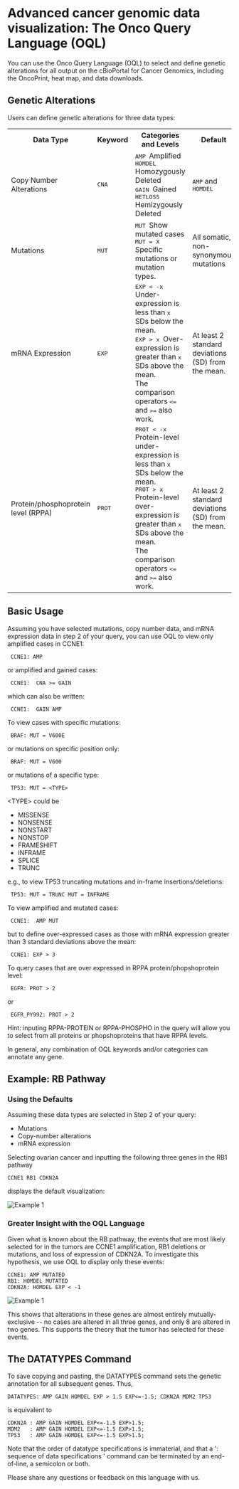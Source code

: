 # Advanced cancer genomic data visualization: The Onco Query Language (OQL)

You can use the Onco Query Language (OQL) to select and define genetic alterations for all output
on the cBioPortal for Cancer Genomics, including the OncoPrint, heat map, and data downloads.

## Genetic Alterations

Users can define genetic alterations for three data types:

<table>
    <tr>
        <th>Data Type</th>
        <th>Keyword</th>
        <th>Categories and Levels</th>
        <th>Default</th>
    </tr>
    <tr>
        <td>Copy Number Alterations</td>
        <td><TT>CNA</TT></td>
        <td><TT>AMP </TT> Amplified<BR>
            <TT>HOMDEL </TT> Homozygously Deleted<BR>
            <TT>GAIN </TT> Gained<BR>
            <TT>HETLOSS </TT> Hemizygously Deleted
        </td>
        <td><TT>AMP</TT> and <TT>HOMDEL</TT></td>
    </tr>
    <tr>
        <td>Mutations</td>
        <td><TT>MUT</TT></td>
        <td><TT>MUT </TT> Show mutated cases<BR>
            <TT>MUT = X</TT> Specific mutations or mutation types.
        </td>
        <td>All somatic, non-synonymous mutations</td>
    </tr>
    <tr>
        <td>mRNA Expression</td>
        <td><TT>EXP</TT></td>
        <td><TT>EXP &lt; -x </TT> Under-expression is less than <TT>x</TT> SDs below the mean.<BR>
		<TT>EXP &gt; x </TT> Over-expression is greater than <TT>x</TT> SDs above the mean.<BR>
			The comparison operators <TT>&lt;=</TT> and <TT>&gt;=</TT> also work.<BR>
	</td>
        <td>At least 2 standard deviations (SD) from the mean.</td>
    </tr>
    <tr>
        <td>Protein/phosphoprotein level (RPPA)</td>
        <td><TT>PROT</TT></td>
        <td><TT>PROT &lt; -x </TT> Protein-level under-expression is less than <TT>x</TT> SDs below the mean.<BR>
		<TT>PROT &gt; x </TT> Protein-level over-expression is greater than <TT>x</TT> SDs above the mean.<BR>
			The comparison operators <TT>&lt;=</TT> and <TT>&gt;=</TT> also work.<BR>
        </td>
        <td>At least 2 standard deviations (SD) from the mean.</td>
    </tr>
</table>

## Basic Usage

Assuming you have selected mutations, copy number data, and mRNA expression data in step 2 of
your query, you can use OQL to view only amplified cases in CCNE1:

     CCNE1: AMP

or amplified and gained cases:

     CCNE1:  CNA >= GAIN

which can also be written:

     CCNE1:  GAIN AMP

To view cases with specific mutations:

     BRAF: MUT = V600E

or mutations on specific position only:

     BRAF: MUT = V600

or mutations of a specific type:

     TP53: MUT = <TYPE>

&lt;TYPE&gt; could be

* MISSENSE
* NONSENSE
* NONSTART
* NONSTOP
* FRAMESHIFT
* INFRAME
* SPLICE
* TRUNC

e.g., to view TP53 truncating mutations and in-frame insertions/deletions:

     TP53: MUT = TRUNC MUT = INFRAME

To view amplified and mutated cases:

     CCNE1:  AMP MUT

but to define over-expressed cases as those with mRNA expression greater than 3 standard deviations above the mean:

     CCNE1: EXP > 3

To query cases that are over expressed in RPPA protein/phopshoprotein level:

     EGFR: PROT > 2

or

     EGFR_PY992: PROT > 2

Hint: inputing RPPA-PROTEIN or RPPA-PHOSPHO in the query will allow you to select from all proteins or phopshoproteins that have RPPA levels.

In general, any combination of OQL keywords and/or categories can annotate any gene.

## Example:  RB Pathway

### Using the Defaults

Assuming these data types are selected in Step 2 of your query:

* Mutations
* Copy-number alterations
* mRNA expression

Selecting ovarian cancer and inputting the following three genes in the RB1 pathway

	CCNE1 RB1 CDKN2A

displays the default visualization:

![Example 1](images/example_oncoPrint_for_instructions_1.png)

### Greater Insight with the OQL Language

Given what is known about the RB pathway, the events that are most likely selected for
in the tumors are CCNE1 amplification, RB1 deletions or mutations, and loss of expression
of CDKN2A.  To investigate this hypothesis, we use OQL to display only
these events:

	CCNE1: AMP MUTATED
	RB1: HOMDEL MUTATED
	CDKN2A: HOMDEL EXP < -1

![Example 1](images/example_oncoPrint_for_instructions_2.png)

This shows that alterations in these genes are almost entirely mutually-exclusive --
no cases are altered in all three genes, and only 8 are altered in two genes.
This supports the theory that the tumor has selected for these events. 

## The DATATYPES Command

To save copying and pasting, the DATATYPES command sets the genetic annotation for all subsequent genes. Thus,

	DATATYPES: AMP GAIN HOMDEL EXP > 1.5 EXP<=-1.5;	CDKN2A MDM2 TP53

is equivalent to

	CDKN2A : AMP GAIN HOMDEL EXP<=-1.5 EXP>1.5;
	MDM2   : AMP GAIN HOMDEL EXP<=-1.5 EXP>1.5;
	TP53   : AMP GAIN HOMDEL EXP<=-1.5 EXP>1.5;

Note that the order of datatype specifications is immaterial,
and that a ': sequence of data specifications ' command can be terminated by an end-of-line, a semicolon or both.

Please share any questions or feedback on this language with us.